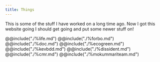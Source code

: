 ```yaml
---
title: Things
---
```

This is some of the stuff I have worked on a long time ago. Now I got this website going I should get going and put some newer stuff on!

@@include("./%life.md")
@@include("./%forbo.md")
@@include("./%doc.md")
@@include("./%ecogreen.md")
@@include("./%kevbdd.md")
@@include("./%dissident.md")
@@include("./%cmr.md")
@@include("./%mokummariteam.md")
